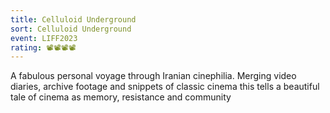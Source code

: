 ```yaml
---
title: Celluloid Underground
sort: Celluloid Underground
event: LIFF2023
rating: 📽️📽️📽️📽️
---
```

A fabulous personal voyage through Iranian cinephilia. Merging video diaries, archive footage and snippets of classic cinema this tells a beautiful tale of cinema as memory, resistance and community 
